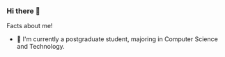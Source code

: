 ### Hi there 👋
Facts about me!
- 👦 I'm currently a postgraduate student, majoring in Computer Science and Technology.

<!--
![Github Stats](https://github-readme-stats.vercel.app/api?username=XChuckie&show_icons=true&count_private=true&theme=gotham)
**Chuckie-XC1028/Chuckie-XC1028** is a ✨ _special_ ✨ repository because its `README.md` (this file) appears on your GitHub profile.

Here are some ideas to get you started:

- 🔭 I’m currently working on ...
- 🌱 I’m currently learning ...
- 👯 I’m looking to collaborate on ...
- 🤔 I’m looking for help with ...
- 💬 Ask me about ...
- 📫 How to reach me: ...
- 😄 Pronouns: ...
- ⚡ Fun fact: ...

Facts about me
👩‍🎓 I'm a Ph.D. candidate from USTC, majoring in Computer Science and Data Science.
👩‍💻 I strive to be a good programmer, a data scientist and an amateur game developer.
🥸 My life motto is, "stay cool and have fun".
🦆 My name looks like French and sounds like French, but it's actually Chinese.
What's new
🇩🇪 I've been learning German since 2020.
🤔 I currently find my interest in Rust.
📖 My recent reading list includes Harry Potter🧙‍♀️ and Sherlock Holmes🕵️ stories.

-->
